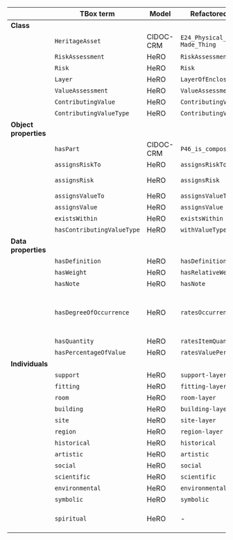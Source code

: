 |                       | **TBox term**              | **Model** | **Refactored term**             | **Full URI**                                                     | **Notes**                                                       |
|-----------------------|----------------------------|-----------|---------------------------------|------------------------------------------------------------------|-----------------------------------------------------------------|
| **Class**             |                            |           |                                 |                                                                  |                                                                 |
|                       | `HeritageAsset`            | CIDOC-CRM | `E24_Physical_Human-Made_Thing` | http://www.cidoc-crm.org/cidoc-crm/E24_Physical_Human-Made_Thing |                                                                 |
|                       | `RiskAssessment`           | HeRO      | `RiskAssessment`                | http://purl.org/sirius/ontology/hero/RiskAssessment              |                                                                 |
|                       | `Risk`                     | HeRO      | `Risk`                          | http://purl.org/sirius/ontology/hero/Risk                        |                                                                 |
|                       | `Layer`                    | HeRO      | `LayerOfEnclosure`              | http://purl.org/sirius/ontology/hero/LayerOfEnclosure            |                                                                 |
|                       | `ValueAssessment`          | HeRO      | `ValueAssessment`               | http://purl.org/sirius/ontology/hero/ValueAssessment             |                                                                 |
|                       | `ContributingValue`        | HeRO      | `ContributingValue`             | http://purl.org/sirius/ontology/hero/ContributingValue           |                                                                 |
|                       | `ContributingValueType`    | HeRO      | `ContributingValueType`         | http://purl.org/sirius/ontology/hero/ContributingValueType       |                                                                 |
| **Object properties** |                            |           |                                 |                                                                  |                                                                 |
|                       | `hasPart`                  | CIDOC-CRM | `P46_is_composed_of`            | http://www.cidoc-crm.org/cidoc-crm/P46_is_composed_of            |                                                                 |
|                       | `assignsRiskTo`            | HeRO      | `assignsRiskTo`                 | http://purl.org/sirius/ontology/hero/assignsRiskTo               |                                                                 |
|                       | `assignsRisk`              | HeRO      | `assignsRisk`                   | http://purl.org/sirius/ontology/hero/assignsRisk                 | To update in previous iterations                                |
|                       | `assignsValueTo`           | HeRO      | `assignsValueTo`                | http://purl.org/sirius/ontology/hero/assignsValueTo              |                                                                 |
|                       | `assignsValue`             | HeRO      | `assignsValue`                  | http://purl.org/sirius/ontology/hero/assignsValue                |                                                                 |
|                       | `existsWithin`             | HeRO      | `existsWithin`                  | http://purl.org/sirius/ontology/hero/existsWithin                |                                                                 |
|                       | `hasContributingValueType` | HeRO      | `withValueType`                 | http://purl.org/sirius/ontology/hero/withValueType               |                                                                 |
| **Data properties**   |                            |           |                                 |                                                                  |                                                                 |
|                       | `hasDefinition`            | HeRO      | `hasDefinition`                 | http://purl.org/sirius/ontology/hero/hasDefinition               |                                                                 |
|                       | `hasWeight`                | HeRO      | `hasRelativeWeight`             | http://purl.org/sirius/ontology/hero/hasRelativeWeight           |                                                                 |
|                       | `hasNote`                  | HeRO      | `hasNote`                       | http://purl.org/sirius/ontology/hero/hasNote                     |                                                                 |
|                       | `hasDegreeOfOccurrence`    | HeRO      | `ratesOccurrenceDegree`         | http://purl.org/sirius/ontology/hero/ratesOccurrenceDegree       | FIX: change domain (~~ContributingValue~~ -> `ValueAssessment`) |
|                       | `hasQuantity`              | HeRO      | `ratesItemQuantity`             | http://purl.org/sirius/ontology/hero/ratesItemQuantity           |                                                                 |
|                       | `hasPercentageOfValue`     | HeRO      | `ratesValuePercentage`          | http://purl.org/sirius/ontology/hero/ratesValuePercentage        |                                                                 |
| **Individuals**       |                            |           |                                 |                                                                  |                                                                 |
|                       | `support`                  | HeRO      | `support-layer`                 | http://purl.org/sirius/ontology/hero/support-layer               |                                                                 |
|                       | `fitting`                  | HeRO      | `fitting-layer`                 | http://purl.org/sirius/ontology/hero/fitting-layer               |                                                                 |
|                       | `room`                     | HeRO      | `room-layer`                    | http://purl.org/sirius/ontology/hero/room-layer                  |                                                                 |
|                       | `building`                 | HeRO      | `building-layer`                | http://purl.org/sirius/ontology/hero/building-layer              |                                                                 |
|                       | `site`                     | HeRO      | `site-layer`                    | http://purl.org/sirius/ontology/hero/site-layer                  |                                                                 |
|                       | `region`                   | HeRO      | `region-layer`                  | http://purl.org/sirius/ontology/hero/region-layer                |                                                                 |
|                       | `historical`               | HeRO      | `historical`                    | http://purl.org/sirius/ontology/hero/historical                  |                                                                 |
|                       | `artistic`                 | HeRO      | `artistic`                      | http://purl.org/sirius/ontology/hero/artistic                    |                                                                 |
|                       | `social`                   | HeRO      | `social`                        | http://purl.org/sirius/ontology/hero/social                      |                                                                 |
|                       | `scientific`               | HeRO      | `scientific`                    | http://purl.org/sirius/ontology/hero/scientific                  |                                                                 |
|                       | `environmental`            | HeRO      | `environmental`                 | http://purl.org/sirius/ontology/hero/environmental               |                                                                 |
|                       | `symbolic`                 | HeRO      | `symbolic`                      | http://purl.org/sirius/ontology/hero/symbolic                    |                                                                 |
|                       | `spiritual`                | HeRO      | -                               |                                                                  | FIX: assimilate `spiritual` into `symbolic`                     |